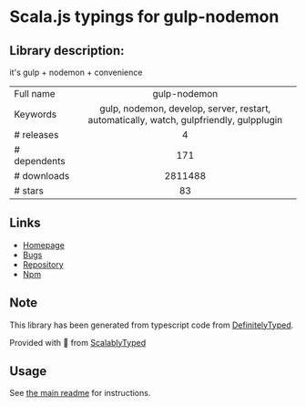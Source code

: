 
# Scala.js typings for gulp-nodemon


## Library description:
it's gulp + nodemon + convenience

|                    |                 |
| ------------------ | :-------------: |
| Full name          | gulp-nodemon |
| Keywords           | gulp, nodemon, develop, server, restart, automatically, watch, gulpfriendly, gulpplugin |
| # releases         | 4 |
| # dependents       | 171 |
| # downloads        | 2811488 |
| # stars            | 83 |

## Links
- [Homepage](https://github.com/JacksonGariety/gulp-nodemon)
- [Bugs](https://github.com/JacksonGariety/gulp-nodemon/issues)
- [Repository](https://github.com/JacksonGariety/gulp-nodemon)
- [Npm](https://www.npmjs.com/package/gulp-nodemon)
    


## Note
This library has been generated from typescript code from [DefinitelyTyped](https://definitelytyped.org).

Provided with :purple_heart: from [ScalablyTyped](https://github.com/oyvindberg/ScalablyTyped)

## Usage
See [the main readme](../../readme.md) for instructions.


